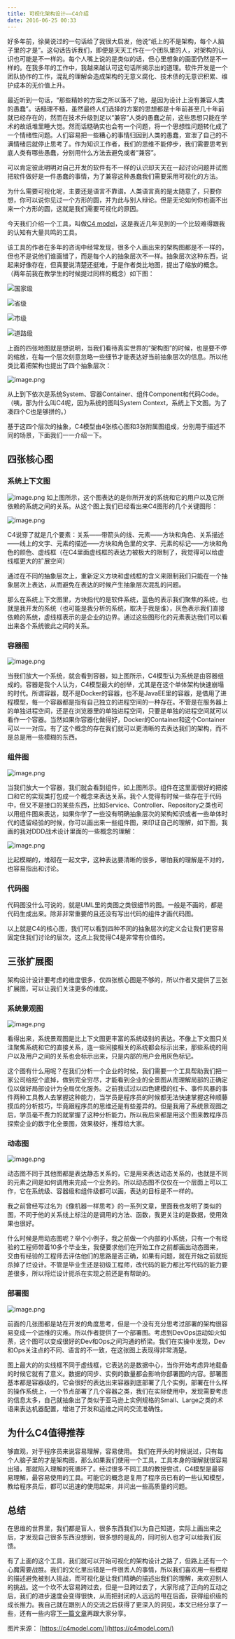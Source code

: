 ```yaml
---
title: 可视化架构设计——C4介绍
date: 2016-06-25 00:33
---
```


好多年前，徐昊说过的一句话给了我很大启发，他说“纸上的不是架构，每个人脑子里的才是”。这句话告诉我们，即便是天天工作在一个团队里的人，对架构的认识也可能是不一样的。每个人嘴上说的是类似的话，但心里想象的画面仍然是不一样的。在我多年的工作中，我越来越认可这句话所揭示出的道理。软件开发是一个团队协作的工作，混乱的理解会造成架构的无意义腐化、技术债的无意识积累、维护成本的无价值上升。

最近听到一句话，“那些精妙的方案之所以落不了地，是因为设计上没有兼容人类的愚蠢”。话糙理不糙，虽然最终人们选择的方案的思想都是十年前甚至几十年前就已经存在的，然而在技术升级到足以“兼容”人类的愚蠢之前，这些思想只能在学术的故纸堆里睡大觉。然而话糙确实也会有一个问题，将一个思想性问题转化成了一个情绪性问题。人们容易把一些糟心的事情归因到人类的愚蠢，宣泄了自己的不满情绪后就停止思考了。作为知识工作者，我们的思维不能停步，我们需要思考到底人类有哪些愚蠢，分别用什么方法去避免或者“兼容”。

可以肯定彼此明明对自己开发的软件有不一样的认识却天天在一起讨论问题并试图把软件做好是一件愚蠢的事情，为了兼容这种愚蠢我们需要采用可视化的方法。

为什么需要可视化呢，主要还是语言不靠谱。人类语言真的是太随意了，只要你想，你可以说你见过一个方形的圆，并为此与别人辩论。但是无论如何你也画不出来一个方形的圆，这就是我们需要可视化的原因。

今天我们介绍一个工具，叫做[C4 model](https://c4model.com/)，这是我近几年见到的一个比较难得跟我的认知有大量共鸣的工具。

该工具的作者在多年的咨询中经常发现，很多个人画出来的架构图都是不一样的，但也不是说他们谁画错了，而是每个人的抽象层次不一样。抽象层次这种东西，说起来好像存在，但真要说清楚还挺难，于是作者类比地图，提出了缩放的概念。（两年前我在教学生的时候提过同样的概念）如下图：

![国家级](https://personal-blog.obs.cn-north-4.myhuaweicloud.com/visualize-arch-design-introduce-c4/pic-01.png)

![省级](https://personal-blog.obs.cn-north-4.myhuaweicloud.com/visualize-arch-design-introduce-c4/pic-02.png)

![市级](https://personal-blog.obs.cn-north-4.myhuaweicloud.com/visualize-arch-design-introduce-c4/pic-03.png)

![道路级](https://personal-blog.obs.cn-north-4.myhuaweicloud.com/visualize-arch-design-introduce-c4/pic-04.png)

上面的四张地图就是想说明，当我们看待真实世界的“架构图”的时候，也是要不停的缩放，在每一个层次刻意忽略一些细节才能表达好当前抽象层次的信息。所以他类比着把架构也提出了四个抽象层次：


![image.png](https://personal-blog.obs.cn-north-4.myhuaweicloud.com/visualize-arch-design-introduce-c4/pic-05.png)

从上到下依次是系统System、容器Container、组件Component和代码Code。（咦，那为什么叫C4呢，因为系统的图叫System Context，系统上下文图。为了凑四个C也是够拼的。）

基于这四个层次的抽象，C4模型由4张核心图和3张附属图组成，分别用于描述不同的场景，下面我们一一介绍一下。

## 四张核心图

### 系统上下文图

![image.png](https://personal-blog.obs.cn-north-4.myhuaweicloud.com/visualize-arch-design-introduce-c4/pic-06.png)
如上图所示，这个图表达的是你所开发的系统和它的用户以及它所依赖的系统之间的关系。从这个图上我们已经看出来C4图形的几个关键图形：

![image.png](https://personal-blog.obs.cn-north-4.myhuaweicloud.com/visualize-arch-design-introduce-c4/pic-07.png)

C4说穿了就是几个要素：关系——带箭头的线、元素——方块和角色、关系描述——线上的文字、元素的描述——方块和角色里的文字、元素的标记——方块和角色的颜色、虚线框（在C4里面虚线框的表达力被极大的限制了，我觉得可以给虚线框更大的扩展空间）

通过在不同的抽象层次上，重新定义方块和虚线框的含义来限制我们只能在一个抽象层次上表达，从而避免在表达的时候产生抽象层次混乱的问题。

那么在系统上下文图里，方块指代的是软件系统，蓝色的表示我们聚焦的系统，也就是我开发的系统（也可能是我分析的系统，取决于我是谁），灰色表示我们直接依赖的系统，虚线框表示的是企业的边界。通过这些图形化的元素表达我们可以看出来各个系统彼此之间的关系。

### 容器图

![image.png](https://personal-blog.obs.cn-north-4.myhuaweicloud.com/visualize-arch-design-introduce-c4/pic-08.png)

当我们放大一个系统，就会看到容器，如上图所示，C4模型认为系统是由容器组成的。容器是我个人认为，C4模型最大的创举，尤其是在这个单体架构快速崩塌的时代。所谓容器，既不是Docker的容器，也不是JavaEE里的容器，是借用了进程模型，每一个容器都是指有自己独立的进程空间的一种存在。不管是在服务器上的单独进程空间，还是在浏览器里的单独进程空间，只要是单独的进程空间就可以看作一个容器。当然如果你容器化做得好，Docker的Container和这个Container可以一一对应。有了这个概念的存在我们就可以更清晰的去表达我们的架构，而不是总是用一些模糊的东西。


### 组件图

![image.png](https://personal-blog.obs.cn-north-4.myhuaweicloud.com/visualize-arch-design-introduce-c4/pic-09.png)

当我们放大一个容器，我们就会看到组件，如上图所示。组件在这里面很好的把接口和它的实现类打包成一个概念来表达关系。我个人觉得有时候一些存在于代码中，但又不是接口的某些东西，比如Service、Controller、Repository之类也可以用组件图来表达，如果你学了一些没有明确抽象层次的架构知识或者一些单体时代的遗留经验的时候，你可以画出来一些组件图，来印证自己的理解，如下图，我画的我对DDD战术设计里面的一些概念的理解：

![image.png](https://personal-blog.obs.cn-north-4.myhuaweicloud.com/visualize-arch-design-introduce-c4/pic-10.png)

比起模糊的，堆砌在一起文字，这种表达要清晰的很多，哪怕我的理解是不对的，也容易指出和讨论。

### 代码图 

代码图没什么可说的，就是UML里的类图之类很细节的图。一般是不画的，都是代码生成出来。除非非常重要的且还没有写出代码的组件才画代码图。


以上就是C4的核心图，我们可以看到四种不同的抽象层次的定义会让我们更容易固定住我们讨论的层次，这点上我觉得C4是非常有价值的。

## 三张扩展图

架构设计设计要考虑的维度很多，仅四张核心图是不够的，所以作者又提供了三张扩展图，可以让我们关注更多的维度。

### 系统景观图

![image.png](https://personal-blog.obs.cn-north-4.myhuaweicloud.com/visualize-arch-design-introduce-c4/pic-11.png)

看得出来，系统景观图是比上下文图更丰富的系统级别的表达。不像上下文图只关注聚焦系统和它的直接关系，连一些间接相关的系统都会标示出来，那些系统的用户以及用户之间的关系也会标示出来，只是内部的用户会用灰色标记。

这个图有什么用呢？在我们分析一个企业的时候，我们需要一个工具帮助我们把一家公司给挖个底掉，做到完全穷尽，才能看到企业的全景图从而理解局部的正确定位以做好局部设计为全局优化服务。之前我试过以四色建模的红卡、事件风暴的事件两种工具教人去掌握这种能力，当学员是程序员的时候都无法快速掌握这种顺藤摸瓜的分析技巧，毕竟跟程序员的思维还是有些差异的。但是我用了系统景观图之后，学员毫不费力的就掌握了这种分析能力。所以我后来都是用这个图来教程序员探索企业的数字化全景图，效果极好，推荐给大家。


### 动态图

![image.png](https://personal-blog.obs.cn-north-4.myhuaweicloud.com/visualize-arch-design-introduce-c4/pic-12.png)

动态图不同于其他图都是表达静态关系的，它是用来表达动态关系的，也就是不同的元素之间是如何调用来完成一个业务的。所以动态图不仅仅在一个层面上可以工作，它在系统级、容器级和组件级都可以画，表达的目标是不一样的。

我之前曾经写过名为《像机器一样思考》的一系列文章，里面我也发明了类似的图，不同于他的关系线上标注的是调用的方法、函数，我更关注的是数据，使用效果也很好。

什么时候是用动态图呢？举个小例子，我之前做一个内部的小系统，只有一个有经验的工程师带着10多个毕业生，我便要求他们在开始工作之前都画出动态图来，交由有经验的工程师去评估他们的思路是否正确，如果有问题，就在开始之前就扼杀掉了烂设计。不管是毕业生还是初级工程师，改代码的能力都比写代码的能力要差很多，所以将烂设计扼杀在实现之前还是有帮助的。


### 部署图


![image.png](https://personal-blog.obs.cn-north-4.myhuaweicloud.com/visualize-arch-design-introduce-c4/pic-13.png)

前面的几张图都是站在开发的角度思考，但是一个没有充分思考过部署的架构很容易变成一个运维的灾难。所以作者提供了一个部署图。考虑到DevOps运动如火如荼，这个图可以变成很好的Dev和Ops之间沟通的桥梁。我们在实操中发现，Dev和Ops关注点的不同、语言的不一致，在这张图上表现得非常清楚。

图上最大的的实线框不同于虚线框，它表达的是数据中心，当你开始考虑异地载备的时候它就有了意义。数据的同步、实例的数量都会影响你部署图的内容。部署图基本都是容器级的，它会很好的表达出来容器到底部署了几个实例，部署在什么样的操作系统上，一个节点部署了几个容器之类，我们在实际使用中，发现需要考虑的信息太多，自己就抽象出了类似于亚马逊上实例规格的Small、Large之类的术语来表达机器配置，增进了开发和运维之间的交流准确性。


## 为什么C4值得推荐

够直观，对于程序员来说容易理解，容易使用。
我们在开头的时候说过，只有每个人脑子里的才是架构图，那么如果我们使用一个工具，工具本身的理解就很容易出错，那就陷入理解的死循环了。经过很多不同工具的教授尝试，C4模型是最容易理解，最容易使用的工具。可能它的概念是复用了程序员已有的一些认知模型，教给程序员后，都可以迅速的使用起来，并问出一些高质量的问题。


## 总结

在思维的世界里，我们都是盲人，很多东西我们以为自己知道，实际上画出来之后，才发现自己很多东西没想到，很多想的是乱的，同时别人也才可以给我们反馈。

有了上面的这个工具，我们就可以开始可视化的架构设计之路了，但路上还有一个心魔需要战胜。我们的文化里出错是一件很丢人的事情，所以我们喜欢用一些模糊的描述避免被别人挑战，而可视化是让我们精确的描述出我们的理解，来欢迎别人的挑战。这一个坎不太容易跨过去，但是一旦跨过去了，大家形成了正向的互动之后，我们的进步速度会变得很快，从而把封闭的人远远的甩在后面，获得组织级的成长推力。我自己就在跟别人的交流之后获得了更深入的洞见，本文已经分享了一些，还有一些内容[下一篇文章](https://jtong.github.io/2020/01/30/something-about-software-development/bad-smell-of-visualize-arch-design/)再跟大家分享。



图片来源：
[https://c4model.com/](https://c4model.com/)
